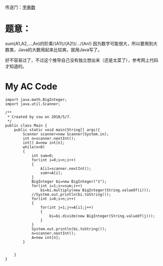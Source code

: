 传送门：[字串数](http://acm.hdu.edu.cn/showproblem.php?pid=1261)

# 题意：
sum(A1,A2,...,An)的阶乘/(A1!)/(A2!)/.../(An!)
因为数字可能很大，所以要用到大数类，Java的大数用起来比较爽，就用Java写了。

好不容易过了，不过这个推导自己没有独立想出来（还是太菜了），参考网上代码才知道的。

# My AC Code
```
import java.math.BigInteger;
import java.util.Scanner;

/**
 * Created by ssw on 2018/5/7.
 */
public class Main {
    public static void main(String[] args){
        Scanner scanner=new Scanner(System.in);
        int n=scanner.nextInt();
        int[] A=new int[n];
        while(n>0)
        {
            int sum=0;
            for(int i=0;i<n;i++)
            {
                A[i]=scanner.nextInt();
                sum+=A[i];
            }
            BigInteger bi=new BigInteger("1");
            for(int i=1;i<=sum;i++)
                bi=bi.multiply(new BigInteger(String.valueOf(i)));
            //System.out.println(bi.toString());
            for(int i=0;i<n;i++)
            {
                for(int j=1;j<=A[i];j++)
                {
                    bi=bi.divide(new BigInteger(String.valueOf(j)));
                }
            }
            System.out.println(bi.toString());
            n=scanner.nextInt();
            A=new int[n];
        }


    }
}

```